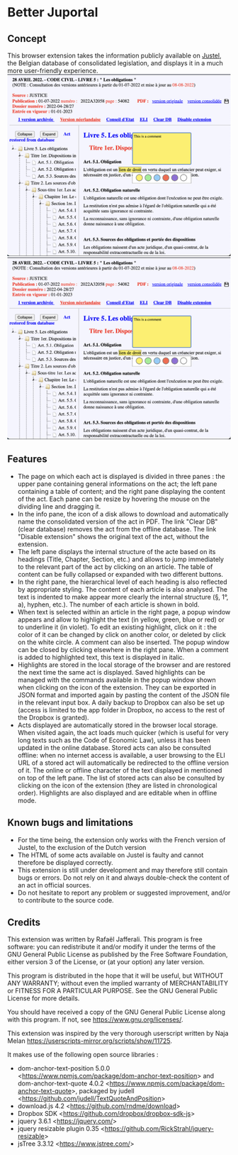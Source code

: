 # Better Juportal

## Concept

This browser extension takes the information publicly available on [Justel](https://www.ejustice.just.fgov.be/loi/loi.htm), the Belgian database of consolidated legislation, and displays it in a much more user-friendly experience.
![Screenshot 1](doc/screenshot1.png)
![Screenshot 2](doc/screenshot1.png)

## Features

- The page on which each act is displayed is divided in three panes : the upper pane containing general informations on the act; the left pane containing a table of content; and the right pane displaying the content of the act. Each pane can be resize by hovering the mouse on the dividing line and dragging it.
- In the info pane, the icon of a disk allows to download and automatically name the consolidated version of the act in PDF. The link "Clear DB" (clear database) removes the act from the offline database. The link "Disable extension" shows the original text of the act, without the extension.
- The left pane displays the internal structure of the acte based on its headings (Title, Chapter, Section, etc.) and allows to jump immediately to the relevant part of the act by clicking on an article. The table of content can be fully collapsed or expanded with two different buttons.
- In the right pane, the hierarchical level of each heading is also reflected by appropriate styling. The content of each article is also analysed. The text is indented to make appear more clearly the internal structure (§, 1°, a), hyphen, etc.). The number of each article is shown in bold.
- When text is selected within an article in the right page, a popup window appears and allow to highlight the text (in yellow, green, blue or red) or to underline it (in violet). To edit an existing highlight, click on it : the color of it can be changed by click on another color, or deleted by click on the white circle. A comment can also be inserted. The popup window can be closed by clicking elsewhere in the right pane. When a comment is added to highlighted text, this text is displayed in italic.
- Highlights are stored in the local storage of the browser and are restored the next time the same act is displayed. Saved highlights can be managed with the commands available in the popup window shown when clicking on the icon of the extension. They can be exported in JSON format and imported again by pasting the content of the JSON file in the relevant input box. A daily backup to Dropbox can also be set up (access is limited to the app folder in Dropbox, no access to the rest of the Dropbox is granted).
- Acts displayed are automatically stored in the browser local storage. When visited again, the act loads much quicker (which is useful for very long texts such as the Code of Economic Law), unless it has been updated in the online database. Stored acts can also be consulted offline: when no internet access is available, a user browsing to the ELI URL of a stored act will automatically be redirected to the offline version of it. The online or offline character of the text displayed in mentioned on top of the left pane. The list of stored acts can also be consulted by clicking on the icon of the extension (they are listed in chronological order). Highlights are also displayed and are editable when in offline mode.

## Known bugs and limitations

- For the time being, the extension only works with the French version of Justel, to the exclusion of the Dutch version
- The HTML of some acts available on Justel is faulty and cannot therefore be displayed correctly.
- This extension is still under development and may therefore still contain bugs or errors. Do not rely on it and always double-check the content of an act in official sources.
- Do not hesitate to report any problem or suggested improvement, and/or to contribute to the source code.

## Credits

This extension was written by Rafaël Jafferali. This program is free software: you can redistribute it and/or modify it under the terms of the GNU General Public License as published by the Free Software Foundation, either version 3 of the License, or (at your option) any later version.

This program is distributed in the hope that it will be useful, but WITHOUT ANY WARRANTY; without even the implied warranty of MERCHANTABILITY or FITNESS FOR A PARTICULAR PURPOSE. See the GNU General Public License for more details.

You should have received a copy of the GNU General Public License along with this program. If not, see <https://www.gnu.org/licenses/>.

This extension was inspired by the very thorough userscript written by Naja Melan <https://userscripts-mirror.org/scripts/show/11725>.

It makes use of the following open source libraries :

- dom-anchor-text-position 5.0.0 &lt;https://www.npmjs.com/package/dom-anchor-text-position&gt; and dom-anchor-text-quote 4.0.2 &lt;https://www.npmjs.com/package/dom-anchor-text-quote&gt;, packaged by judell &lt;https://github.com/judell/TextQuoteAndPosition&gt;
- download.js 4.2 &lt;https://github.com/rndme/download&gt;
- Dropbox SDK &lt;https://github.com/dropbox/dropbox-sdk-js&gt;
- jquery 3.6.1 &lt;https://jquery.com/&gt;
- jquery resizable plugin 0.35 &lt;https://github.com/RickStrahl/jquery-resizable&gt;
- jsTree 3.3.12 &lt;https://www.jstree.com/&gt;
